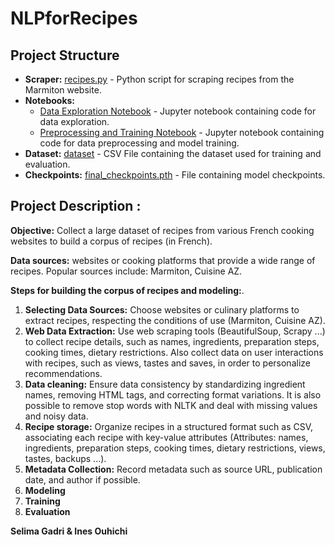 # NLPforRecipes

## **Project Structure**

- **Scraper:** [recipes.py](recipescraper/recipescraper/spiders/recipes.py) - Python script for scraping recipes from the Marmiton website.
- **Notebooks:**
  - [Data Exploration Notebook](data_exploration.ipynb) - Jupyter notebook containing code for data exploration.
  - [Preprocessing and Training Notebook](NLPRecipesClassificationTypeOfRecipe.ipynb) - Jupyter notebook containing code for data preprocessing and model training.
- **Dataset:** [dataset](https://drive.google.com/file/d/1mTUZPUXeXSPW1N-oA9Ubp7XjgPovSxaQ/view?usp=drive_link) - CSV File containing the dataset used for training and evaluation.
- **Checkpoints:** [final_checkpoints.pth]([checkpoints/](https://drive.google.com/file/d/1iHag8JuQYJoT6geBgv1FV00Pb0RPH0oc/view?usp=sharing)) - File containing model checkpoints.

## **Project Description :**

**Objective:** Collect a large dataset of recipes from various French cooking websites to build a corpus of recipes (in French).

**Data sources:** websites or cooking platforms that provide a wide range of recipes. Popular sources include: Marmiton, Cuisine AZ.

**Steps for building the corpus of recipes and modeling:**.

1. **Selecting Data Sources:** Choose websites or culinary platforms to extract recipes, respecting the conditions of use (Marmiton, Cuisine AZ).
1. **Web Data Extraction:** Use web scraping tools (BeautifulSoup, Scrapy ...) to collect recipe details, such as names, ingredients, preparation steps, cooking times, dietary restrictions. Also collect data on user interactions with recipes, such as views, tastes and saves, in order to personalize recommendations.
1. **Data cleaning:** Ensure data consistency by standardizing ingredient names, removing HTML tags, and correcting format variations. It is also possible to remove stop words with NLTK and deal with missing values and noisy data.
1. **Recipe storage:** Organize recipes in a structured format such as CSV, associating each recipe with key-value attributes (Attributes: names, ingredients, preparation steps, cooking times, dietary restrictions, views, tastes, backups ...).
1. **Metadata Collection:** Record metadata such as source URL, publication date, and author if possible.
1. **Modeling**
1. **Training**
1. **Evaluation** 



**Selima Gadri \& Ines Ouhichi**
